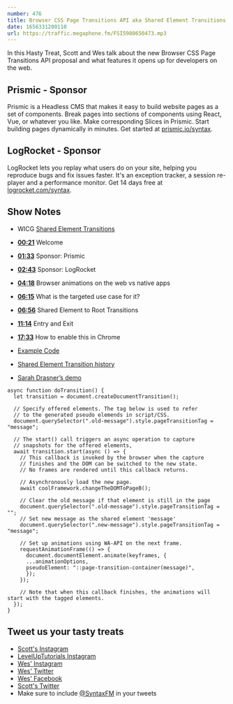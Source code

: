 ```yaml
---
number: 476
title: Browser CSS Page Transitions API aka Shared Element Transitions
date: 1656331200110
url: https://traffic.megaphone.fm/FSI5980650473.mp3
---
```


In this Hasty Treat, Scott and Wes talk about the new Browser CSS Page Transitions API proposal and what features it opens up for developers on the web.

## Prismic - Sponsor

Prismic is a Headless CMS that makes it easy to build website pages as a set of components. Break pages into sections of components using React, Vue, or whatever you like. Make corresponding Slices in Prismic. Start building pages dynamically in minutes. Get started at [prismic.io/syntax](https://prismic.io/syntax).

## LogRocket - Sponsor

LogRocket lets you replay what users do on your site, helping you reproduce bugs and fix issues faster. It's an exception tracker, a session re-player and a performance monitor. Get 14 days free at [logrocket.com/syntax](https://logrocket.com/syntax).

## Show Notes

* WICG [Shared Element Transitions](https://github.com/WICG/shared-element-transitions/)

* **[00:21](#t=00:21)** Welcome
* **[01:33](#t=01:33)** Sponsor: Prismic
* **[02:43](#t=02:43)** Sponsor: LogRocket
* **[04:18](#t=04:18)** Browser animations on the web vs native apps
* **[06:15](#t=06:15)** What is the targeted use case for it?
* **[06:56](#t=06:56)** Shared Element to Root Transitions
* **[11:14](#t=11:14)** Entry and Exit
* **[17:33](#t=17:33)** How to enable this in Chrome
* [Example Code](https://github.com/WICG/shared-element-transitions/tree/main/sample-code)
* [Shared Element Transition history](https://css-tricks.com/shared-element-transitions/#aa-weird-history)
* [Sarah Drasner’s demo](https://twitter.com/sarah_edo/status/988414671232339970)

```
async function doTransition() {
  let transition = document.createDocumentTransition();
  
  // Specify offered elements. The tag below is used to refer
  // to the generated pseudo elemends in script/CSS.
  document.querySelector(".old-message").style.pageTransitionTag = "message";
  
  // The start() call triggers an async operation to capture
  // snapshots for the offered elements,
  await transition.start(async () => {
    // This callback is invoked by the browser when the capture
    // finishes and the DOM can be switched to the new state.
    // No frames are rendered until this callback returns.
    
    // Asynchronously load the new page.
    await coolFramework.changeTheDOMToPageB();
    
    // Clear the old message if that element is still in the page
    document.querySelector(".old-message").style.pageTransitionTag = "";
    // Set new message as the shared element 'message'
    document.querySelector(".new-message").style.pageTransitionTag = "message";
    
    // Set up animations using WA-API on the next frame.
    requestAnimationFrame(() => {
      document.documentElement.animate(keyframes, {
      ...animationOptions,
      pseudoElement: "::page-transition-container(message)",
      });
    });
    
    // Note that when this callback finishes, the animations will start with the tagged elements.
  });
}
```

## Tweet us your tasty treats

* [Scott's Instagram](https://www.instagram.com/stolinski/)
* [LevelUpTutorials Instagram](https://www.instagram.com/LevelUpTutorials/)
* [Wes' Instagram](https://www.instagram.com/wesbos/)
* [Wes' Twitter](https://twitter.com/wesbos)
* [Wes' Facebook](https://www.facebook.com/wesbos.developer)
* [Scott's Twitter](https://twitter.com/stolinski)
* Make sure to include [@SyntaxFM](https://twitter.com/SyntaxFM) in your tweets
